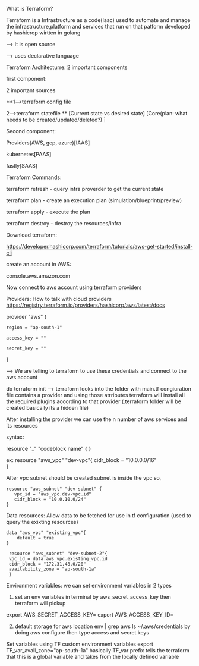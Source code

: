 What is Terraform?

Terraform is a Infrastructure as a code(Iaac) used to automate and manage the infrastructure,platform and services that run on that patform developed by hashicrop wirtten in golang

--> It is open source

--> uses declarative language

Terraform Architecturre: 
2 important components

first component:

2 important sources  
                                                                    
**1-->terraform config file      

2-->terraform statefile **  [Current state vs desired state]  [Core(plan: what needs to be created/updated/deleted?) ]

Second component:

Providers(AWS, gcp, azure)[IAAS]

kubernetes[PAAS]

fastly[SAAS]
                              
                              
Terraform Commands:

terraform refresh - query infra proverder to get the current state

terraform plan - create an execution plan (simulation/blueprint/preview)

terraform apply -  execute the plan

terraform destroy - destroy the resources/infra



Download terraform:

https://developer.hashicorp.com/terraform/tutorials/aws-get-started/install-cli 

create an account in AWS:

console.aws.amazon.com 

Now connect to aws account using terraform providers

Providers: How to talk with cloud providers
https://registry.terraform.io/providers/hashicorp/aws/latest/docs 

provider "aws" {

    region = "ap-south-1"

    access_key = ""
    
    secret_key = ""  

}

--> We are telling to terraform to use these credentials and connect to the aws account 

do terraform init --> terraform looks into the folder with main.tf congiuration file contains a provider and using  those atrributes terraform will install all the required plugins according to that provider (.terraform folder will be created basically its a hidden file)

After installing the provider we can use the n number of aws services and its resources

syntax:

resource "<provider>_<resourceType>" "codeblock name" {
  <parameters or atrributes>
}

ex: resource "aws_vpc" "dev-vpc"{
      cidr_block = "10.0.0.0/16"   
    }

After vpc subnet should be created subnet is inside the vpc so, 
    
    resource "aws_subnet" "dev-subnet" {
       vpc_id = "aws_vpc.dev-vpc.id"
       cidr_block = "10.0.10.0/24"
    }
    
   
Data resources: Allow data to be fetched for use in tf configuration (used to query the exixting resources)

    data "aws_vpc" "existing_vpc"{
        default = true
    }
 
     resource "aws_subnet" "dev-subnet-2"{
     vpc_id = data.aws_vpc.existing_vpc.id
     cidr_block = "172.31.48.0/20"
     availability_zone = "ap-south-1a"
     }
    

Environment variables: we can set environment variables in 2 types 
1. set an env variables in terminal by aws_secret_access_key then terraform will pickup

export AWS_SECRET_ACCESS_KEY=
export AWS_ACCESS_KEY_ID=

2. default storage for aws location env | grep aws
ls ~/.aws/credentials
by doing aws configure  then type access and secret keys 

Set variables using TF custom environment variables
export TF_var_avail_zone="ap-south-1a" 
basically TF_var prefix tells the terraform that this is a global variable and  takes from the locally defined variable